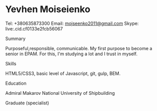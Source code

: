 # Yevhen Moiseienko


Tel: +380635873300 Email: mojseenko2011@gmail.com Skype: live:.cid.cf0133e2fcb56067


Summary


Purposeful,responsible, communicable. My first purpose to become a senior in EPAM. For this, I'm studying a lot and I trust in myself.


Skills


HTML5/CSS3, basic level of Javascript, git, gulp, BEM.


Education


Admiral Makarov National University of Shipbuilding


Graduate (specialist)
